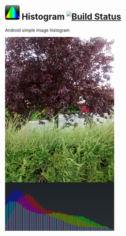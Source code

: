 # ![Logo](src/main/res/drawable-mdpi/ic_launcher.png) Histogram [![Build Status](https://travis-ci.org/billthefarmer/histogram.svg?branch=master)](https://travis-ci.org/billthefarmer/histogram)

Android simple image histogram

![Editor](https://github.com/billthefarmer/billthefarmer.github.io/raw/master/images/Histogram.png)
